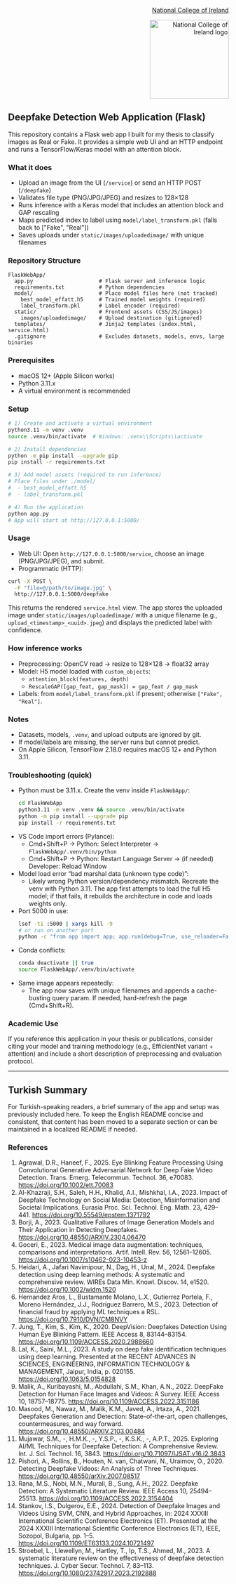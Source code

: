 <p align="right"><a href="https://www.ncirl.ie/">National College of Ireland</a></p>

<p align="right">
  <a href="https://www.ncirl.ie/agent-portal/international-brand-guidelines">
    <img src="https://www.ncirl.ie/Portals/0/International/Marketing/NCI_Logo_colour.png" alt="National College of Ireland logo" width="180" />
  </a>
  
</p>


## Deepfake Detection Web Application (Flask)

This repository contains a Flask web app I built for my thesis to classify images as Real or Fake. It provides a simple web UI and an HTTP endpoint and runs a TensorFlow/Keras model with an attention block.

### What it does
- Upload an image from the UI (`/service`) or send an HTTP POST (`/deepfake`)
- Validates file type (PNG/JPG/JPEG) and resizes to 128×128
- Runs inference with a Keras model that includes an attention block and GAP rescaling
- Maps predicted index to label using `model/label_transform.pkl` (falls back to ["Fake", "Real"]) 
- Saves uploads under `static/images/uploadedimage/` with unique filenames

### Repository Structure
```
FlaskWebApp/
  app.py                     # Flask server and inference logic
  requirements.txt           # Python dependencies
  model/                     # Place model files here (not tracked)
    best_model_effatt.h5     # Trained model weights (required)
    label_transform.pkl      # Label encoder (required)
  static/                    # Frontend assets (CSS/JS/images)
    images/uploadedimage/    # Upload destination (gitignored)
  templates/                 # Jinja2 templates (index.html, service.html)
  .gitignore                 # Excludes datasets, models, envs, large binaries
```

### Prerequisites
- macOS 12+ (Apple Silicon works)
- Python 3.11.x
- A virtual environment is recommended

### Setup
```bash
# 1) Create and activate a virtual environment
python3.11 -m venv .venv
source .venv/bin/activate  # Windows: .venv\\Scripts\\activate

# 2) Install dependencies
python -m pip install --upgrade pip
pip install -r requirements.txt

# 3) Add model assets (required to run inference)
# Place files under ./model/
#  - best_model_effatt.h5
#  - label_transform.pkl

# 4) Run the application
python app.py
# App will start at http://127.0.0.1:5000/
```

### Usage
- Web UI: Open `http://127.0.0.1:5000/service`, choose an image (PNG/JPG/JPEG), and submit.
- Programmatic (HTTP):
```bash
curl -X POST \
  -F "file=@/path/to/image.jpg" \
  http://127.0.0.1:5000/deepfake
```
This returns the rendered `service.html` view. The app stores the uploaded image under `static/images/uploadedimage/` with a unique filename (e.g., `upload_<timestamp>_<uuid>.jpeg`) and displays the predicted label with confidence.

### How inference works
- Preprocessing: OpenCV read → resize to 128×128 → float32 array
- Model: H5 model loaded with `custom_objects`:
  - `attention_block(features, depth)`
  - `RescaleGAP([gap_feat, gap_mask]) = gap_feat / gap_mask`
- Labels: from `model/label_transform.pkl` if present; otherwise `["Fake", "Real"]`.

### Notes
- Datasets, models, `.venv`, and upload outputs are ignored by git.
- If model/labels are missing, the server runs but cannot predict.
- On Apple Silicon, TensorFlow 2.18.0 requires macOS 12+ and Python 3.11.

### Troubleshooting (quick)

- Python must be 3.11.x. Create the venv inside `FlaskWebApp/`:
  ```bash
  cd FlaskWebApp
  python3.11 -m venv .venv && source .venv/bin/activate
  python -m pip install --upgrade pip
  pip install -r requirements.txt
  ```
- VS Code import errors (Pylance):
  - Cmd+Shift+P → Python: Select Interpreter → `FlaskWebApp/.venv/bin/python`
  - Cmd+Shift+P → Python: Restart Language Server → (if needed) Developer: Reload Window
- Model load error “bad marshal data (unknown type code)”:
  - Likely wrong Python version/dependency mismatch. Recreate the venv with Python 3.11. The app first attempts to load the full H5 model; if that fails, it rebuilds the architecture in code and loads weights only.
- Port 5000 in use:
  ```bash
  lsof -ti :5000 | xargs kill -9
  # or run on another port
  python -c "from app import app; app.run(debug=True, use_reloader=False, port=5001)"
  ```
- Conda conflicts:
  ```bash
  conda deactivate || true
  source FlaskWebApp/.venv/bin/activate
  ```
- Same image appears repeatedly:
  - The app now saves with unique filenames and appends a cache-busting query param. If needed, hard-refresh the page (Cmd+Shift+R).

### Academic Use
If you reference this application in your thesis or publications, consider citing your model and training methodology (e.g., EfficientNet variant + attention) and include a short description of preprocessing and evaluation protocol.

---

## Turkish Summary

For Turkish-speaking readers, a brief summary of the app and setup was previously included here. To keep the English README concise and consistent, that content has been moved to a separate section or can be maintained in a localized README if needed.

### References
1. Agrawal, D.R., Haneef, F., 2025. Eye Blinking Feature Processing Using Convolutional Generative Adversarial Network for Deep Fake Video Detection. Trans. Emerg. Telecommun. Technol. 36, e70083. https://doi.org/10.1002/ett.70083
2. Al-Khazraji, S.H., Saleh, H.H., Khalid, A.I., Mishkhal, I.A., 2023. Impact of Deepfake Technology on Social Media: Detection, Misinformation and Societal Implications. Eurasia Proc. Sci. Technol. Eng. Math. 23, 429–441. https://doi.org/10.55549/epstem.1371792
3. Borji, A., 2023. Qualitative Failures of Image Generation Models and Their Application in Detecting Deepfakes. https://doi.org/10.48550/ARXIV.2304.06470
4. Goceri, E., 2023. Medical image data augmentation: techniques, comparisons and interpretations. Artif. Intell. Rev. 56, 12561–12605. https://doi.org/10.1007/s10462-023-10453-z
5. Heidari, A., Jafari Navimipour, N., Dag, H., Unal, M., 2024. Deepfake detection using deep learning methods: A systematic and comprehensive review. WIREs Data Min. Knowl. Discov. 14, e1520. https://doi.org/10.1002/widm.1520
6. Hernandez Aros, L., Bustamante Molano, L.X., Gutierrez Portela, F., Moreno Hernández, J.J., Rodríguez Barrero, M.S., 2023. Detection of financial fraud by applying ML techniques a RSL. https://doi.org/10.7910/DVN/CM8NVY
7. Jung, T., Kim, S., Kim, K., 2020. DeepVision: Deepfakes Detection Using Human Eye Blinking Pattern. IEEE Access 8, 83144–83154. https://doi.org/10.1109/ACCESS.2020.2988660
8. Lal, K., Saini, M.L., 2023. A study on deep fake identification techniques using deep learning. Presented at the RECENT ADVANCES IN SCIENCES, ENGINEERING, INFORMATION TECHNOLOGY & MANAGEMENT, Jaipur, India, p. 020155. https://doi.org/10.1063/5.0154828
9. Malik, A., Kuribayashi, M., Abdullahi, S.M., Khan, A.N., 2022. DeepFake Detection for Human Face Images and Videos: A Survey. IEEE Access 10, 18757–18775. https://doi.org/10.1109/ACCESS.2022.3151186
10. Masood, M., Nawaz, M., Malik, K.M., Javed, A., Irtaza, A., 2021. Deepfakes Generation and Detection: State-of-the-art, open challenges, countermeasures, and way forward. https://doi.org/10.48550/ARXIV.2103.00484
11. Mujawar, S.M., -, H.M.K., -, Y.S.P., -, K.S.K., -, A.P.T., 2025. Exploring AI/ML Techniques for Deepfake Detection: A Comprehensive Review. Int. J. Sci. Technol. 16, 3843. https://doi.org/10.71097/IJSAT.v16.i2.3843
12. Pishori, A., Rollins, B., Houten, N. van, Chatwani, N., Uraimov, O., 2020. Detecting Deepfake Videos: An Analysis of Three Techniques. https://doi.org/10.48550/arXiv.2007.08517
13. Rana, M.S., Nobi, M.N., Murali, B., Sung, A.H., 2022. Deepfake Detection: A Systematic Literature Review. IEEE Access 10, 25494–25513. https://doi.org/10.1109/ACCESS.2022.3154404
14. Stankov, I.S., Dulgerov, E.E., 2024. Detection of Deepfake Images and Videos Using SVM, CNN, and Hybrid Approaches, in: 2024 XXXIII International Scientific Conference Electronics (ET). Presented at the 2024 XXXIII International Scientific Conference Electronics (ET), IEEE, Sozopol, Bulgaria, pp. 1–5. https://doi.org/10.1109/ET63133.2024.10721497
15. Stroebel, L., Llewellyn, M., Hartley, T., Ip, T.S., Ahmed, M., 2023. A systematic literature review on the effectiveness of deepfake detection techniques. J. Cyber Secur. Technol. 7, 83–113. https://doi.org/10.1080/23742917.2023.2192888
